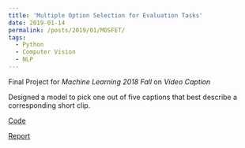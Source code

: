 ```yaml
---
title: 'Multiple Option Selection for Evaluation Tasks'
date: 2019-01-14
permalink: /posts/2019/01/MOSFET/
tags:
  - Python
  - Computer Vision
  - NLP
---
```


Final Project for *Machine Learning 2018 Fall* on *Video Caption*

Designed a model to pick one out of five captions that best describe a corresponding short clip.  

[Code](https://github.com/tzyLee/Meichu-Hackathon )

[Report](/files/ml_final.pdf)
